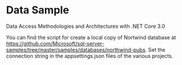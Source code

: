 # Data Sample
Data Access Methodologies and Architectures with .NET Core 3.0

You can find the script for create a local copy of Nortwind database at https://github.com/Microsoft/sql-server-samples/tree/master/samples/databases/northwind-pubs. Set the connection string in the appsettings.json files of the various projects.
